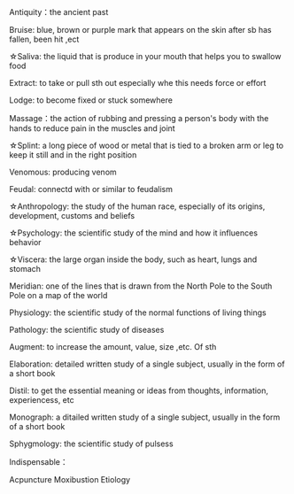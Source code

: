 Antiquity：the ancient past

Bruise: blue, brown or purple mark that appears on the skin after sb has fallen, been hit ,ect

☆Saliva: the liquid that is produce in your mouth that helps you to swallow food

Extract: to take or pull sth out especially whe this needs force or effort

Lodge: to become fixed or stuck somewhere

Massage：the action of rubbing and pressing a person's body with the hands to reduce pain in the muscles and joint

☆Splint: a long piece of wood or metal that is tied to a broken arm or leg to keep it still and in the right position

Venomous: producing venom

Feudal: connectd with or similar to feudalism

☆Anthropology: the study of the human race, especially of its origins, development, customs and beliefs

☆Psychology: the scientific study of the mind and how it influences behavior 

☆Viscera: the large organ inside the body, such as heart, lungs and stomach

Meridian: one of the lines that is drawn from the North Pole to the South Pole on a map of the world

Physiology: the scientific study of the normal functions of living things

Pathology: the scientific study of diseases

Augment: to increase the amount, value, size ,etc. Of sth

Elaboration: detailed written study of a single subject, usually in the form of a short book

Distil: to get the essential meaning or ideas from thoughts, information, experiencess, etc

Monograph: a ditailed written study of a single subject, usually in the form of a short book

Sphygmology: the scientific study of pulsess

Indispensable：

Acpuncture
Moxibustion
Etiology








